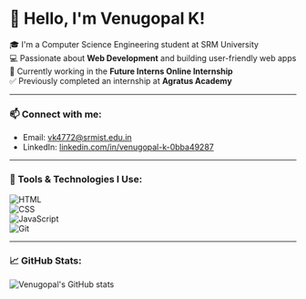 # 👋 Hello, I'm Venugopal K!

🎓 I'm a Computer Science Engineering student at SRM University  
💻 Passionate about **Web Development** and building user-friendly web apps  
🚀 Currently working in the **Future Interns Online Internship**  
✅ Previously completed an internship at **Agratus Academy**

---

### 📫 Connect with me:
- Email: [vk4772@srmist.edu.in](mailto:vk4772@srmist.edu.in)  
- LinkedIn: [linkedin.com/in/venugopal-k-0bba49287](https://www.linkedin.com/in/venugopal-k-0bba49287/)

---

### 🔧 Tools & Technologies I Use:
![HTML](https://img.shields.io/badge/-HTML5-orange?style=flat&logo=html5)  
![CSS](https://img.shields.io/badge/-CSS3-blue?style=flat&logo=css3)  
![JavaScript](https://img.shields.io/badge/-JavaScript-yellow?style=flat&logo=javascript)  
![Git](https://img.shields.io/badge/-Git-black?style=flat&logo=git)

---

### 📈 GitHub Stats:
![Venugopal's GitHub stats](https://github-readme-stats.vercel.app/api?username=yourusername&show_icons=true&theme=radical)
